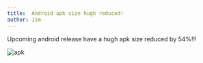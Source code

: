```yaml
---
title:  Android apk size hugh reduced!
author: Jim
---
```


Upcoming android release have a hugh apk size reduced by 54%!!!

![apk](https://www.dropbox.com/s/8xldw8v690gxw6p/Screenshot%20from%202014-05-07%2017%3A11%3A42.png)
